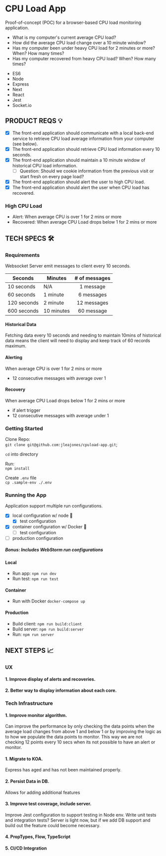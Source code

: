 # CPU Load App

Proof-of-concept (POC) for a browser-based CPU load monitoring application.

- What is my computer's current average CPU load?
- How did the average CPU load change over a 10 minute window?
- Has my computer been under heavy CPU load for 2 minutes or more? When? How many times?
- Has my computer recovered from heavy CPU load? When? How many times?

* ES6
* Node
* Express
* Next
* React
* Jest
* Socket.io

## PRODUCT REQS 💡

- [x] The front-end application should communicate with a local back-end service to retrieve CPU load average information
      from your computer (see below).
- [x] The front-end application should retrieve CPU load information every 10 seconds.
- [x] The front-end application should maintain a 10 minute window of historical CPU load information.
  - [ ] Question: Should we cookie information from the previous visit or start fresh on every page load?
- [x] The front-end application should alert the user to high CPU load.
- [x] The front-end application should alert the user when CPU load has recovered.

### High CPU Load

- Alert: When average CPU is over 1 for 2 mins or more
- Recovered: When average CPU Load drops below 1 for 2 mins or more

## TECH SPECS 🛠

### Requirements

Websocket Server emit messages to client every 10 seconds.

| Seconds     | Minutes    | # of messages |
| ----------- | ---------- | :-----------: |
| 10 seconds  | N/A        |   1 message   |
| 60 seconds  | 1 minute   |  6 messages   |
| 120 seconds | 2 minute   |  12 messages  |
| 600 seconds | 10 minutes |  60 message   |

#### Historical Data

Fetching data every 10 seconds and needing to maintain 10mins of historical data means the client will need to display
and keep track of 60 records maximum.

#### Alerting

When average CPU is over 1 for 2 mins or more

- 12 consecutive messages with average over 1

#### Recovery

When average CPU Load drops below 1 for 2 mins or more

- if alert trigger
- 12 consecutive messages with average under 1

### Getting Started

Clone Repo:<br />
`git clone git@github.com:jleajones/cpuload-app.git`;

`cd` into directory<br />

Run:<br />
`npm install`

Create `.env` file<br />
`cp .sample-env ./.env`

### Running the App

Application support multiple run configurations.

- [x] local configuration w/ node 💚
  - [x] test configuration
- [x] container configuration w/ Docker 🐳
  - [ ] test configuration
- [ ] production configuration

##### Bonus: Includes WebStorm run configurations

#### Local

- Run app:
  `npm run dev`
- Run test:
  `npm run test`

#### Container

- Run with Docker
  `docker-compose up`

#### Production

- Build client:
  `npm run build:client`
- Build server:
  `npm run build:server`
- Run:
  `npm run server`

## NEXT STEPS 📈

### UX

#### 1. Improve display of alerts and recoveries.

#### 2. Better way to display information about each core.

### Tech Infrastructure

#### 1. Improve monitor algorithm.

Can improve the performance by only checking the data points when the average load changes from above
1 and below 1 or by improving the logic as to how we populate the data points to monitor. This way we are not checking 12 points every 10 secs when its not possible to have an
alert or monitor.

#### 1. Migrate to KOA.

Express has aged and has not been maintained properly.

#### 2. Persist Data in DB.

Allows for adding additional features

#### 3. Improve test coverage, include server.

Improve Jest configuration to support testing in Node env.
Write unit tests and integration tests? Server is light now, but if we add DB support and build out the feature could become necessary.

#### 4. PropTypes, Flow, TypeScript

#### 5. CI/CD Integration
